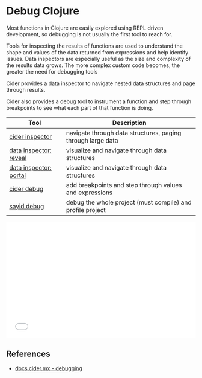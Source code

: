 # Debug Clojure
Most functions in Clojure are easily explored using REPL driven development, so debugging is not usually the first tool to reach for.

Tools for inspecting the results of functions are used to understand the shape and values of the data returned from expressions and help identify issues. Data inspectors are especially useful as the size and complexity of the results data grows. The more complex custom code becomes, the greater the need for debugging tools

Cider provides a data inspector to navigate nested data structures and page through results.

Cider also provides a debug tool to instrument a function and step through breakpoints to see what each part of that function is doing.

| Tool                                                                                                   | Description                                                 |
|--------------------------------------------------------------------------------------------------------|-------------------------------------------------------------|
| [cider inspector](/evaluating-clojure/inspect.md)                                                      | navigate through data structures, paging through large data |
| [data inspector: reveal](http://practicalli.github.io/clojure/clojure-tools/data-browsers/reveal.html) | visualize and navigate through data structures              |
| [data inspector: portal](http://practicalli.github.io/clojure/clojure-tools/data-browsers/portal.html) | visualize and navigate through data structures              |
| [cider debug](cider-debug.md)                                                                          | add breakpoints and step through values and expressions     |
| [sayid debug](sayid-debug.md)                                                                          | debug the whole project (must compile) and profile project  |

<div style="position: relative;padding-bottom: 56.25%;padding-top: 25px;height: 0;">
  <iframe frameborder="0" allowfullscreen style="border: none;position: absolute;top: 0;left: 0;width: 100%;height: 100%;" src="//www.youtube.com/embed/pyIbP4BOGpQ?start=1150"></iframe></div>

<p></p>




## References
* [docs.cider.mx - debugging](https://docs.cider.mx/cider/0.26/debugging/debugger.html)

